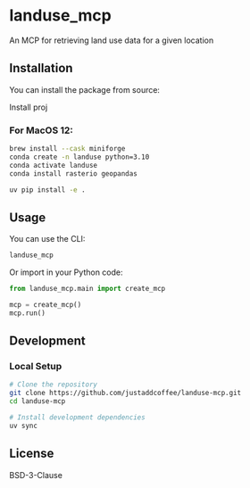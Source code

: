 # landuse_mcp

An MCP for retrieving land use data for a given location

## Installation

You can install the package from source:

Install proj

### For MacOS 12:
```bash
brew install --cask miniforge
conda create -n landuse python=3.10
conda activate landuse
conda install rasterio geopandas
```

```bash
uv pip install -e .
```

## Usage

You can use the CLI:

```bash
landuse_mcp 
```

Or import in your Python code:

```python
from landuse_mcp.main import create_mcp

mcp = create_mcp()
mcp.run()
```

## Development

### Local Setup

```bash
# Clone the repository
git clone https://github.com/justaddcoffee/landuse-mcp.git
cd landuse-mcp

# Install development dependencies
uv sync
```


## License

BSD-3-Clause

